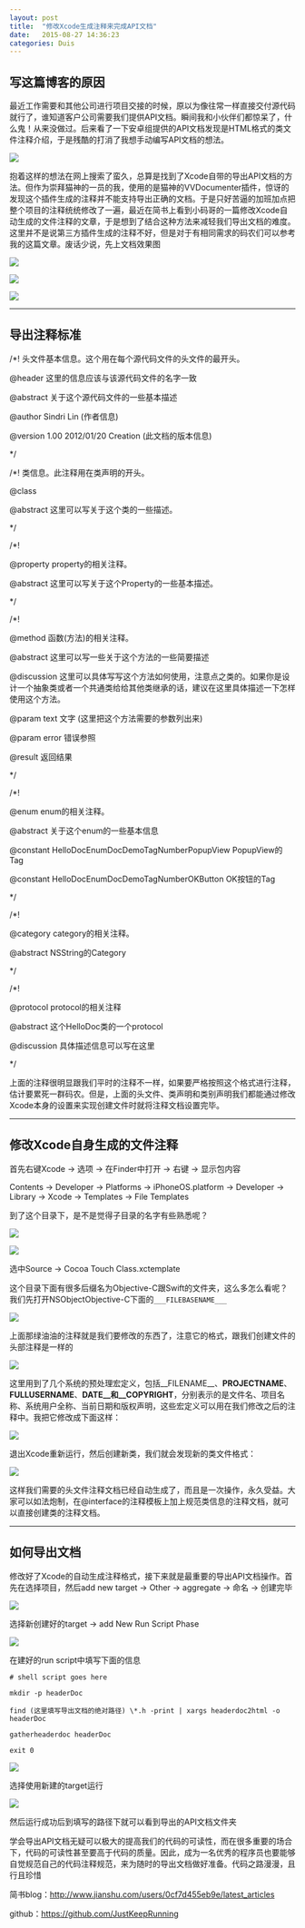 ```yaml
---
layout: post
title:  "修改Xcode生成注释来完成API文档"
date:   2015-08-27 14:36:23
categories: Duis
---
```


## 写这篇博客的原因

最近工作需要和其他公司进行项目交接的时候，原以为像往常一样直接交付源代码就行了，谁知道客户公司需要我们提供API文档。瞬间我和小伙伴们都惊呆了，什么鬼！从来没做过。后来看了一下安卓组提供的API文档发现是HTML格式的类文件注释介绍，于是残酷的打消了我想手动编写API文档的想法。

<span><img src="\images\修改Xcode生成注释来完成API文档\pic01.png"></span>

抱着这样的想法在网上搜索了蛮久，总算是找到了Xcode自带的导出API文档的方法。但作为崇拜猫神的一员的我，使用的是猫神的VVDocumenter插件，惊讶的发现这个插件生成的注释并不能支持导出正确的文档。于是只好苦逼的加班加点把整个项目的注释统统修改了一遍，最近在简书上看到小码哥的一篇修改Xcode自动生成的文件注释的文章，于是想到了结合这种方法来减轻我们导出文档的难度。这里并不是说第三方插件生成的注释不好，但是对于有相同需求的码农们可以参考我的这篇文章。废话少说，先上文档效果图

<span><img src="\images\修改Xcode生成注释来完成API文档\pic02.png"></span>

<span><img src="\images\修改Xcode生成注释来完成API文档\pic03.png"></span>

<span><img src="\images\修改Xcode生成注释来完成API文档\pic04.png"></span>

------

## 导出注释标准

/*!  头文件基本信息。这个用在每个源代码文件的头文件的最开头。

@header 这里的信息应该与该源代码文件的名字一致

@abstract 关于这个源代码文件的一些基本描述

@author Sindri Lin (作者信息)

@version 1.00 2012/01/20 Creation (此文档的版本信息)

*/



/*!  类信息。此注释用在类声明的开头。

@class

@abstract 这里可以写关于这个类的一些描述。

*/



/*!

@property  property的相关注释。

@abstract 这里可以写关于这个Property的一些基本描述。

*/



/*!

@method  函数(方法)的相关注释。

@abstract 这里可以写一些关于这个方法的一些简要描述

@discussion 这里可以具体写写这个方法如何使用，注意点之类的。如果你是设计一个抽象类或者一个共通类给给其他类继承的话，建议在这里具体描述一下怎样使用这个方法。

@param text 文字 (这里把这个方法需要的参数列出来)

@param error 错误参照

@result 返回结果

*/



/*!

@enum  enum的相关注释。

@abstract 关于这个enum的一些基本信息

@constant HelloDocEnumDocDemoTagNumberPopupView PopupView的Tag

@constant HelloDocEnumDocDemoTagNumberOKButton OK按钮的Tag

*/



/*!

@category  category的相关注释。

@abstract NSString的Category

*/



/*!

@protocol  protocol的相关注释

@abstract 这个HelloDoc类的一个protocol

@discussion 具体描述信息可以写在这里

*/



上面的注释很明显跟我们平时的注释不一样，如果要严格按照这个格式进行注释，估计要累死一群码农。但是，上面的头文件、类声明和类别声明我们都能通过修改Xcode本身的设置来实现创建文件时就将注释文档设置完毕。

------

## 修改Xcode自身生成的文件注释

首先右键Xcode -> 选项 -> 在Finder中打开 -> 右键 -> 显示包内容

Contents -> Developer -> Platforms -> iPhoneOS.platform -> Developer -> Library -> Xcode -> Templates -> File Templates

到了这个目录下，是不是觉得子目录的名字有些熟悉呢？

<span><img src="\images\修改Xcode生成注释来完成API文档\pic05.png"></span>

<span><img src="\images\修改Xcode生成注释来完成API文档\pic06.png"></span>

选中Source -> Cocoa Touch Class.xctemplate

这个目录下面有很多后缀名为Objective-C跟Swift的文件夹，这么多怎么看呢？我们先打开NSObjectObjective-C下面的```___FILEBASENAME___```

<span><img src="\images\修改Xcode生成注释来完成API文档\pic07.png"></span>

上面那绿油油的注释就是我们要修改的东西了，注意它的格式，跟我们创建文件的头部注释是一样的

<span><img src="\images\修改Xcode生成注释来完成API文档\pic08.png"></span>

这里用到了几个系统的预处理宏定义，包括__FILENAME__、__PROJECTNAME__、__FULLUSERNAME__、__DATE__和__COPYRIGHT__，分别表示的是文件名、项目名称、系统用户全称、当前日期和版权声明，这些宏定义可以用在我们修改之后的注释中。我把它修改成下面这样：

<span><img src="\images\修改Xcode生成注释来完成API文档\pic09.png"></span>

退出Xcode重新运行，然后创建新类，我们就会发现新的类文件格式：

<span><img src="\images\修改Xcode生成注释来完成API文档\pic10.png"></span>

这样我们需要的头文件注释文档已经自动生成了，而且是一次操作，永久受益。大家可以如法炮制，在@interface的注释模板上加上规范类信息的注释文档，就可以直接创建类的注释文档。

------

## 如何导出文档

修改好了Xcode的自动生成注释格式，接下来就是最重要的导出API文档操作。首先在选择项目，然后add new target -> Other -> aggregate -> 命名 -> 创建完毕

<span><img src="\images\修改Xcode生成注释来完成API文档\pic11.png"></span>

选择新创建好的target -> add New Run Script Phase

<span><img src="\images\修改Xcode生成注释来完成API文档\pic12.png"></span>

在建好的run script中填写下面的信息

```# shell script goes here```

```mkdir -p headerDoc```

```find (这里填写导出文档的绝对路径) \*.h -print | xargs headerdoc2html -o headerDoc```

```gatherheaderdoc headerDoc```

```exit 0```

<span><img src="\images\修改Xcode生成注释来完成API文档\pic13.png"></span>

选择使用新建的target运行

<span><img src="\images\修改Xcode生成注释来完成API文档\pic14.png"></span>

然后运行成功后到填写的路径下就可以看到导出的API文档文件夹



学会导出API文档无疑可以极大的提高我们的代码的可读性，而在很多重要的场合下，代码的可读性甚至要高于代码的质量。因此，成为一名优秀的程序员也要能够自觉规范自己的代码注释规范，来为随时的导出文档做好准备。代码之路漫漫，且行且珍惜



简书blog：http://www.jianshu.com/users/0cf7d455eb9e/latest_articles

github：https://github.com/JustKeepRunning